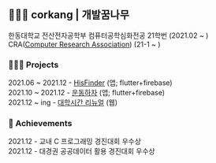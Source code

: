 ## 👨🏻‍💻 corkang  |  개발꿈나무
한동대학교 전산전자공학부 컴퓨터공학심화전공 21학번 (2021.02 ~ )\
CRA([Computer Research Association](https://github.com/cra16)) (21-1 ~ )

### 🏃🏻‍♂️ Projects 
2021.06 ~ 2021.12 - [HisFinder](https://github.com/juyoungIt/HisFinder) (앱; flutter+firebase)\
2021.10 ~ 2021.12 - [운동하자](https://github.com/ParkSangbeomm/LetsExercise) (앱; flutter+firebase)\
2021.12 ~ ing - [대학시간 리뉴얼](https://github.com/seokmin01/college-timetable-renewal/issues) (웹)

### 🏅 Achievements 
2021.12 - 교내 C 프로그래밍 경진대회 우수상\
2021.12 - 대경권 공공데이터 활용 경진대회 우수상
